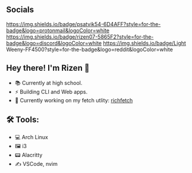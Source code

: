 ## Socials
https://img.shields.io/badge/psatvik54-6D4AFF?style=for-the-badge&logo=protonmail&logoColor=white https://img.shields.io/badge/rizen07-5865F2?style=for-the-badge&logo=discord&logoColor=white https://img.shields.io/badge/Light Weeny-FF4500?style=for-the-badge&logo=reddit&logoColor=white

## Hey there! I'm Rizen 👋
- 📚 Currently at high school.
- ⚡ Building CLI and Web apps.
- 🔋 Currently working on my fetch utlity: [richfetch](https://github.com/Rizen54/richfetch)

## 🛠️ Tools:
- 💻 Arch Linux
- 🖼️ i3
- 📟 Alacritty
- ✍️ VSCode, nvim
